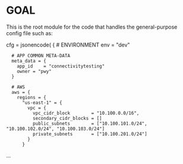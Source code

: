 # GOAL
This is the root module for the code that handles
the general-purpose config file such as:

 cfg = jsonencode(
    {
      # ENVIRONMENT
      env = "dev"

      # APP COMMON META-DATA
      meta_data = {
        app_id    = "connectivitytesting"
        owner = "pwy"
      }

      # AWS
      aws = {
        regions = {
          "us-east-1" = {
            vpc = {
              vpc_cidr_block        = "10.100.0.0/16",
              secondary_cidr_blocks = []
              public_subnets        = ["10.100.101.0/24", "10.100.102.0/24", "10.100.103.0/24"]
              private_subnets       = ["10.100.201.0/24"]
            }
          }
...
